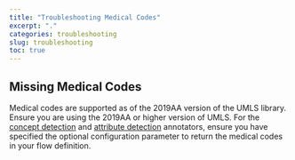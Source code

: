 ```yaml
---
title: "Troubleshooting Medical Codes"
excerpt: "."
categories: troubleshooting
slug: troubleshooting
toc: true
---
```


## Missing Medical Codes

Medical codes are supported as of the 2019AA version of the UMLS library. Ensure you are using the 2019AA or higher version of UMLS. For the [concept detection](/clouddocs/annotator_concept_detection/) and [attribute detection](/clouddocs/annotator_attribute_detection/) annotators, ensure you have specified the optional configuration parameter to return the medical codes in your flow definition.
